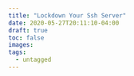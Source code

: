 ```yaml
---
title: "Lockdown Your Ssh Server"
date: 2020-05-27T20:11:10-04:00
draft: true
toc: false
images:
tags: 
  - untagged
---
```


